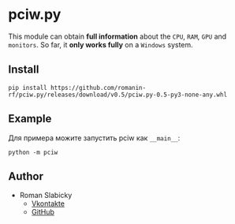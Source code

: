 # pciw.py
This module can obtain __full information__ about the `CPU`, `RAM`, `GPU` and `monitors`.
So far, it __only works fully__ on a `Windows` system.
## Install
```
pip install https://github.com/romanin-rf/pciw.py/releases/download/v0.5/pciw.py-0.5-py3-none-any.whl
```
## Example
Для примера можите запустить pciw как `__main__`:
```
python -m pciw
```
## Author
- Roman Slabicky
    - [Vkontakte](https://vk.com/romanin2)
    - [GitHub](https://github.com/romanin-rf)
